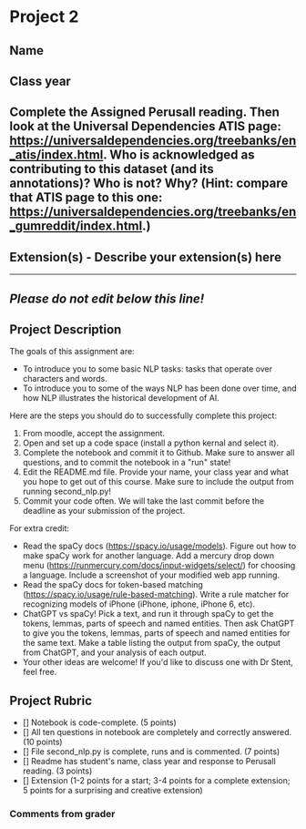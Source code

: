 # Project 2

## Name

## Class year

## Complete the Assigned Perusall reading. Then look at the Universal Dependencies ATIS page: https://universaldependencies.org/treebanks/en_atis/index.html. Who is acknowledged as contributing to this dataset (and its annotations)? Who is not? Why? (Hint: compare that ATIS page to this one: https://universaldependencies.org/treebanks/en_gumreddit/index.html.)

## Extension(s) - Describe your extension(s) here


-----------------------------------------------------------------------------------------------------------------------------------------------
*Please do not edit below this line!*
-----------------------------------------------------------------------------------------------------------------------------------------------

## Project Description

The goals of this assignment are:
* To introduce you to some basic NLP tasks: tasks that operate over characters and words.
* To introduce you to some of the ways NLP has been done over time, and how NLP illustrates the historical development of AI.

Here are the steps you should do to successfully complete this project:
1. From moodle, accept the assignment.
2. Open and set up a code space (install a python kernal and select it).
3. Complete the notebook and commit it to Github. Make sure to answer all questions, and to commit the notebook in a "run" state!
4. Edit the README.md file. Provide your name, your class year and what you hope to get out of this course. Make sure to include the output from running second_nlp.py!
5. Commit your code often. We will take the last commit before the deadline as your submission of the project.

For extra credit:
* Read the spaCy docs (https://spacy.io/usage/models). Figure out how to make spaCy work for another language. Add a mercury drop down menu (https://runmercury.com/docs/input-widgets/select/) for choosing a language. Include a screenshot of your modified web app running.
* Read the spaCy docs for token-based matching (https://spacy.io/usage/rule-based-matching). Write a rule matcher for recognizing models of iPhone (iPhone, iphone, iPhone 6, etc). 
* ChatGPT vs spaCy! Pick a text, and run it through spaCy to get the tokens, lemmas, parts of speech and named entities. Then ask ChatGPT to give you the tokens, lemmas, parts of speech and named entities for the same text. Make a table listing the output from spaCy, the output from ChatGPT, and your analysis of each output.
* Your other ideas are welcome! If you'd like to discuss one with Dr Stent, feel free.

## Project Rubric

- [] Notebook is code-complete. (5 points)
- [] All ten questions in notebook are completely and correctly answered. (10 points)
- [] File second_nlp.py is complete, runs and is commented. (7 points)
- [] Readme has student's name, class year and response to Perusall reading. (3 points)
- [] Extension (1-2 points for a start; 3-4 points for a complete extension; 5 points for a surprising and creative extension)

### Comments from grader
